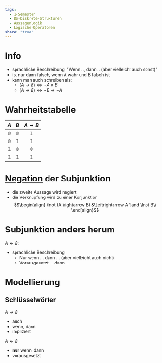 ```yaml
---
tags:
  - 1-Semester
  - DS-Diskrete-Strukturen
  - Aussagenlogik
  - Logische-Operatoren
share: "true"
---
```

# Info
- sprachliche Beschreibung: "Wenn..., dann... (aber vielleicht auch sonst)"
- ist nur dann falsch, wenn A wahr und B falsch ist
- kann man auch schreiben als:
	- $(A \rightarrow B) \Leftrightarrow \lnot A \lor B$
	- $(A \rightarrow B) \Leftrightarrow \lnot B \rightarrow \lnot A$

# Wahrheitstabelle
|     $A$      |     $B$      | $A \rightarrow B$  |
|:------------:|:------------:|:------------:|
| $\mathbb{0}$ | $\mathbb{0}$ | $\mathbb{1}$ |
| $\mathbb{0}$ | $\mathbb{1}$ | $\mathbb{1}$ |
| $\mathbb{1}$ | $\mathbb{0}$ | $\mathbb{0}$ |
| $\mathbb{1}$ | $\mathbb{1}$ | $\mathbb{1}$ |

# [Negation](./Negation.md#) der Subjunktion
- die zweite Aussage wird negiert
- die Verknüpfung wird zu einer Konjunktion
$$\begin{align}
\lnot (A \rightarrow B) &\Leftrightarrow A \land \lnot B\\
\end{align}$$

# Subjunktion anders herum
$A \leftarrow B$:
- sprachliche Beschreibung: 
	- Nur wenn ... dann ... (aber vielleicht auch nicht)
	- Vorausgesetzt ... dann ...


# Modellierung
## Schlüsselwörter
$A \rightarrow B$ 
- auch
- wenn, dann
- impliziert

$A \leftarrow B$ 
- **nur** wenn, dann
- vorausgesetzt

